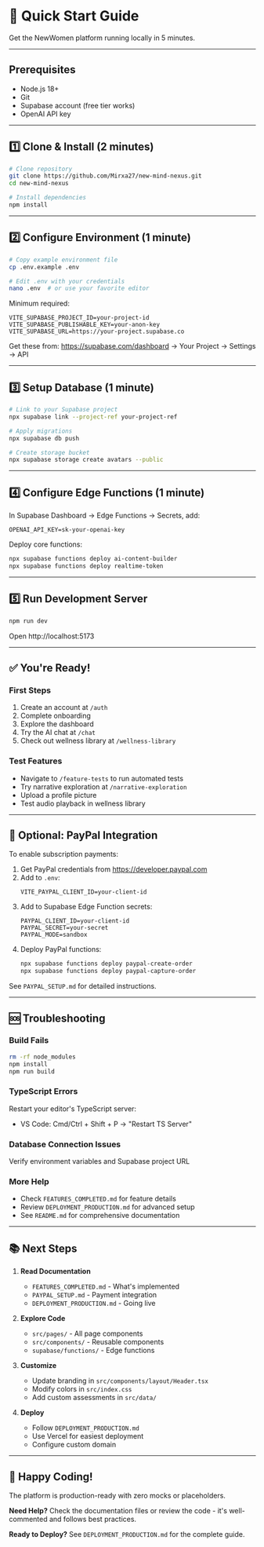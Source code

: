 # 🚀 Quick Start Guide

Get the NewWomen platform running locally in 5 minutes.

---

## Prerequisites

- Node.js 18+
- Git
- Supabase account (free tier works)
- OpenAI API key

---

## 1️⃣ Clone & Install (2 minutes)

```bash
# Clone repository
git clone https://github.com/Mirxa27/new-mind-nexus.git
cd new-mind-nexus

# Install dependencies
npm install
```

---

## 2️⃣ Configure Environment (1 minute)

```bash
# Copy example environment file
cp .env.example .env

# Edit .env with your credentials
nano .env  # or use your favorite editor
```

Minimum required:
```env
VITE_SUPABASE_PROJECT_ID=your-project-id
VITE_SUPABASE_PUBLISHABLE_KEY=your-anon-key
VITE_SUPABASE_URL=https://your-project.supabase.co
```

Get these from: https://supabase.com/dashboard → Your Project → Settings → API

---

## 3️⃣ Setup Database (1 minute)

```bash
# Link to your Supabase project
npx supabase link --project-ref your-project-ref

# Apply migrations
npx supabase db push

# Create storage bucket
npx supabase storage create avatars --public
```

---

## 4️⃣ Configure Edge Functions (1 minute)

In Supabase Dashboard → Edge Functions → Secrets, add:

```
OPENAI_API_KEY=sk-your-openai-key
```

Deploy core functions:
```bash
npx supabase functions deploy ai-content-builder
npx supabase functions deploy realtime-token
```

---

## 5️⃣ Run Development Server

```bash
npm run dev
```

Open http://localhost:5173

---

## ✅ You're Ready!

### First Steps
1. Create an account at `/auth`
2. Complete onboarding
3. Explore the dashboard
4. Try the AI chat at `/chat`
5. Check out wellness library at `/wellness-library`

### Test Features
- Navigate to `/feature-tests` to run automated tests
- Try narrative exploration at `/narrative-exploration`
- Upload a profile picture
- Test audio playback in wellness library

---

## 🔧 Optional: PayPal Integration

To enable subscription payments:

1. Get PayPal credentials from https://developer.paypal.com
2. Add to `.env`:
   ```env
   VITE_PAYPAL_CLIENT_ID=your-client-id
   ```
3. Add to Supabase Edge Function secrets:
   ```
   PAYPAL_CLIENT_ID=your-client-id
   PAYPAL_SECRET=your-secret
   PAYPAL_MODE=sandbox
   ```
4. Deploy PayPal functions:
   ```bash
   npx supabase functions deploy paypal-create-order
   npx supabase functions deploy paypal-capture-order
   ```

See `PAYPAL_SETUP.md` for detailed instructions.

---

## 🆘 Troubleshooting

### Build Fails
```bash
rm -rf node_modules
npm install
npm run build
```

### TypeScript Errors
Restart your editor's TypeScript server:
- VS Code: Cmd/Ctrl + Shift + P → "Restart TS Server"

### Database Connection Issues
Verify environment variables and Supabase project URL

### More Help
- Check `FEATURES_COMPLETED.md` for feature details
- Review `DEPLOYMENT_PRODUCTION.md` for advanced setup
- See `README.md` for comprehensive documentation

---

## 📚 Next Steps

1. **Read Documentation**
   - `FEATURES_COMPLETED.md` - What's implemented
   - `PAYPAL_SETUP.md` - Payment integration
   - `DEPLOYMENT_PRODUCTION.md` - Going live

2. **Explore Code**
   - `src/pages/` - All page components
   - `src/components/` - Reusable components
   - `supabase/functions/` - Edge functions

3. **Customize**
   - Update branding in `src/components/layout/Header.tsx`
   - Modify colors in `src/index.css`
   - Add custom assessments in `src/data/`

4. **Deploy**
   - Follow `DEPLOYMENT_PRODUCTION.md`
   - Use Vercel for easiest deployment
   - Configure custom domain

---

## 🎉 Happy Coding!

The platform is production-ready with zero mocks or placeholders.

**Need Help?** Check the documentation files or review the code - it's well-commented and follows best practices.

**Ready to Deploy?** See `DEPLOYMENT_PRODUCTION.md` for the complete guide.
